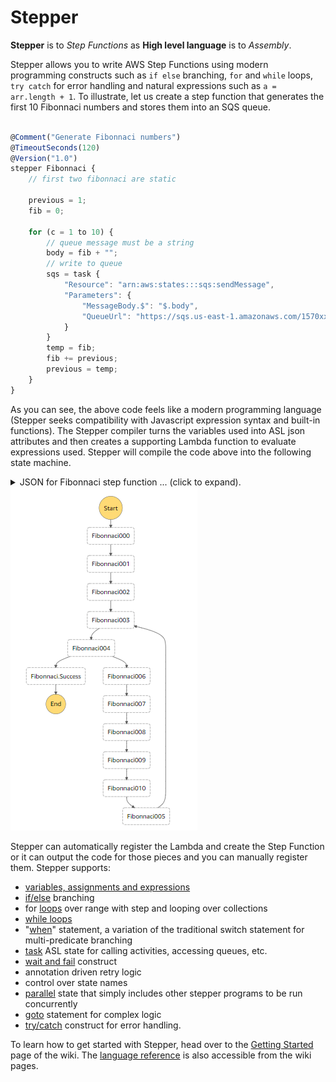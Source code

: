 Stepper
====

**Stepper** is to *Step Functions* as **High level language** is to *Assembly*.
 
Stepper allows you to write AWS Step Functions using modern programming constructs such as `if else` branching, `for` 
and `while` loops, `try catch` for error handling and natural expressions such as `a = arr.length + 1`. 
To illustrate, let us create a step function that generates the first 10 Fibonnaci numbers and stores them into an SQS 
queue.  

```Javascript

@Comment("Generate Fibonnaci numbers")
@TimeoutSeconds(120)
@Version("1.0")
stepper Fibonnaci {
	// first two fibonnaci are static
	
	previous = 1;
	fib = 0;
	
	for (c = 1 to 10) {
		// queue message must be a string
		body = fib + "";
		// write to queue
		sqs = task {
            "Resource": "arn:aws:states:::sqs:sendMessage",
	      	"Parameters": {
	        	"MessageBody.$": "$.body",
	        	"QueueUrl": "https://sqs.us-east-1.amazonaws.com/1570xxxx/fibo"
	      	}
        }
        temp = fib;
		fib += previous;
		previous = temp;
	}
}

```
   
As you can see, the above code feels like a modern programming language (Stepper seeks compatibility with Javascript 
expression syntax and built-in functions). The Stepper compiler turns the variables used into ASL json attributes and 
then creates a supporting Lambda function to evaluate expressions used. Stepper will compile the code above into the 
following state machine.

<details>
    <summary>JSON for Fibonnaci step function ... (click to expand).</summary>
    
```json
{
  "Comment": "Generate Fibonnaci numbers",
  "TimeoutSeconds": 120,
  "Version": "1.0",
  "StartAt": "Fibonnaci000",
  "States": {
    "Fibonnaci000": {
      "Type": "Pass",
      "Result": 1,
      "ResultPath": "$.previous",
      "Next": "Fibonnaci001"
    },
    "Fibonnaci001": {
      "Type": "Pass",
      "Result": 0,
      "ResultPath": "$.fib",
      "Next": "Fibonnaci002"
    },
    "Fibonnaci002": {
      "Type": "Task",
      "Parameters": {
        "cmd__sm": "Fibonnaci002"
      },
      "Resource": "arn:aws:lambda:us-east-1:1570xxxx:function:Fibonnaci_stepperLambda",
      "ResultPath": "$.c",
      "Next": "Fibonnaci003"
    },
    "Fibonnaci003": {
      "Type": "Task",
      "Parameters": {
        "cmd__sm": "Fibonnaci003",
        "c.$": "$.c"
      },
      "Resource": "arn:aws:lambda:us-east-1:1570xxxx:function:Fibonnaci_stepperLambda",
      "ResultPath": "$.Fibonnacivar__000",
      "Next": "Fibonnaci004"
    },
    "Fibonnaci004": {
      "Type": "Choice",
      "Choices": [
        {
          "Variable": "$.Fibonnacivar__000",
          "BooleanEquals": true,
          "Next": "Fibonnaci006"
        },
        {
          "Variable": "$.Fibonnacivar__000",
          "BooleanEquals": false,
          "Next": "Fibonnaci.Success"
        }
      ]
    },
    "Fibonnaci006": {
      "Type": "Task",
      "Parameters": {
        "cmd__sm": "Fibonnaci006",
        "fib.$": "$.fib"
      },
      "ResultPath": "$.body",
      "Resource": "arn:aws:lambda:us-east-1:1570xxxx:function:Fibonnaci_stepperLambda",
      "Next": "Fibonnaci007"
    },
    "Fibonnaci007": {
      "Type": "Task",
      "Resource": "arn:aws:states:::sqs:sendMessage",
      "Parameters": {
        "MessageBody.$": "$.body",
        "QueueUrl": "https://sqs.us-east-1.amazonaws.com/1570xxxx/fibo"
      },
      "ResultPath": "$.sqs",
      "Next": "Fibonnaci008"
    },
    "Fibonnaci008": {
      "Type": "Task",
      "Parameters": {
        "cmd__sm": "Fibonnaci008",
        "fib.$": "$.fib"
      },
      "ResultPath": "$.temp",
      "Resource": "arn:aws:lambda:us-east-1:1570xxxx:function:Fibonnaci_stepperLambda",
      "Next": "Fibonnaci009"
    },
    "Fibonnaci009": {
      "Type": "Task",
      "Parameters": {
        "cmd__sm": "Fibonnaci009",
        "previous.$": "$.previous",
        "fib.$": "$.fib"
      },
      "ResultPath": "$.fib",
      "Resource": "arn:aws:lambda:us-east-1:1570xxxx:function:Fibonnaci_stepperLambda",
      "Next": "Fibonnaci010"
    },
    "Fibonnaci010": {
      "Type": "Task",
      "Next": "Fibonnaci005",
      "Parameters": {
        "cmd__sm": "Fibonnaci010",
        "temp.$": "$.temp"
      },
      "ResultPath": "$.previous",
      "Resource": "arn:aws:lambda:us-east-1:1570xxxx:function:Fibonnaci_stepperLambda"
    },
    "Fibonnaci005": {
      "Type": "Task",
      "Parameters": {
        "cmd__sm": "Fibonnaci005",
        "c.$": "$.c"
      },
      "Resource": "arn:aws:lambda:us-east-1:1570xxxx:function:Fibonnaci_stepperLambda",
      "ResultPath": "$.c",
      "Next": "Fibonnaci003"
    },
    "Fibonnaci.Success": {
      "Type": "Succeed"
    }
  }
}
```
</details>

<img src="etc/fibonacci.png"/>

Stepper can automatically register the Lambda and create the Step Function or it can output the code for those pieces 
and you can manually register them. Stepper supports:

- [variables, assignments and expressions](../../wiki/Language-Reference#variables)
- [if/else](../../wiki/Language-Reference#branching) branching
- for [loops](../../wiki/Language-Reference#loops) over range with step and looping over collections
- [while loops](../../wiki/Language-Reference#while)
- "[when](../../wiki/Language-Reference#when)" statement, a variation of the traditional switch statement for multi-predicate branching
- [task](../../wiki/Language-Reference#tasks) ASL state for calling activities, accessing queues, etc. 
- [wait and fail](../../wiki/Language-Reference#errors) construct
- annotation driven retry logic
- control over state names
- [parallel](../../wiki/Language-Reference#parallel) state that simply includes other stepper programs to be run concurrently
- [goto](../../wiki/Language-Reference#goto) statement for complex logic
- [try/catch](../../wiki/Language-Reference#trycatch) construct for error handling.

To learn how to get started with Stepper, head over to the [Getting Started](../../wiki/Getting-Started) page of the wiki. The [language reference](../../wiki/Language-Reference) is
also accessible from the wiki pages. 
